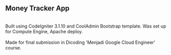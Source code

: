## Money Tracker App
<br/>
Built using CodeIgniter 3.1.10 and CoolAdmin Bootstrap template. Was set up for Compute Engine, Apache deploy.
<br/><br/>
Made for final submission in Dicoding 'Menjadi Google Cloud Engineer' course.
